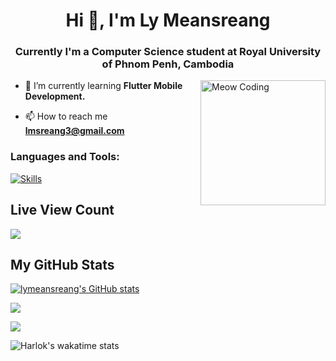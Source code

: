 <h1 align="center">Hi 👋, I'm Ly Meansreang</h1>
<h3 align="center">Currently I'm a Computer Science student at Royal University of Phnom Penh, Cambodia</h3>
<img align="right" alt="Meow Coding" width="200" src="https://images-cdn.exchange.art/qshqgr0cjqmr5phD1tK-3gnohYWmfcXwx6VWnk27o38?ext=fastly&optimize=medium">


- 🌱 I’m currently learning **Flutter Mobile Development.**

- 📫 How to reach me **lmsreang3@gmail.com**

<h3 align="left">Languages and Tools:</h3>

[![Skills](https://skillicons.dev/icons?i=html,css,js,flutter,dart,tailwind,postgres,figma,git,php,laravel,postman)](https://skillicons.dev)

## Live View Count

![](https://gh-hits.nomadcoders.workers.dev/view?username=lymeansreang)

## My GitHub Stats

<a href="http://www.github.com/lymeansreang"><img src="https://github-readme-stats.vercel.app/api?username=lymeansreang&show_icons=true&layout=compact&theme=dark" alt="lymeansreang's GitHub stats" /></a>

<a href="http://www.github.com/lymeansreang"><img src="https://github-readme-streak-stats.herokuapp.com/?user=lymeansreang&theme=dark#gh-dark-mode-only&stroke=a855f7&background=1c1917&ring=a855f7&fire=a855f7&currStreakNum=a855f7&currStreakLabel=a855f7&sideNums=a855f7&sideLabels=a855f7&dates=a855f7&hide_border=true" /></a>

<a href="http://www.github.com/lymeansreang"><img src="https://github-readme-stats.vercel.app/api/top-langs/?username=lymeansreang&layout=compact&theme=dark" /></a>

![Harlok's wakatime stats](https://github-readme-stats.vercel.app/api/wakatime?username=sreang&layout=compact&theme=dark#gh-dark-mode-only)
